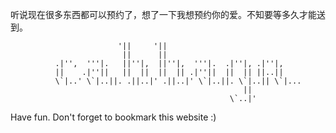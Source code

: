 听说现在很多东西都可以预约了，想了一下我想预约你的爱。不知要等多久才能送到。

                            '||     '||                           
                             ||      ||                           
              .|'',  '''|.   ||''|,  ||''|,  '''|.  .|''|, .|''|, 
              ||    .|''||   ||  ||  ||  || .|''||  ||  || ||..|| 
              \`|..' \`|..||. .||..|' .||..|' \`|..||. \`|..|| \`|...  
                                                        ||        
                                                     \`..|'        

Have fun. Don't forget to bookmark this website :)